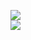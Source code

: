 [![](https://img.shields.io/badge/Made%20With-Github%20Spray-lightgrey.svg?style=for-the-badge&logo=github)](https://github.com/Annihil/github-spray#5178)  
[![](https://i.imgur.com/2DrTn0Z.gif)](https://github.com/Annihil/github-spray)